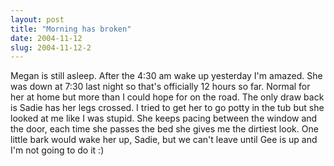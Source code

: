 ```yaml
---
layout: post
title: "Morning has broken"
date: 2004-11-12
slug: 2004-11-12-2
---
```


Megan is still asleep. After the 4:30 am wake up yesterday I&apos;m amazed.  She was down at 7:30 last night so that&apos;s officially 12 hours so far.  Normal for her at home but more than I could hope for on the road.  The only draw back is Sadie has her legs crossed.  I tried to get her to go potty in the tub but she looked at me like I was stupid.  She keeps pacing between the window and the door, each time she passes the bed she gives me the dirtiest look.  One little bark would wake her up, Sadie, but we can&apos;t leave until Gee is up and I&apos;m not going to do it :)


